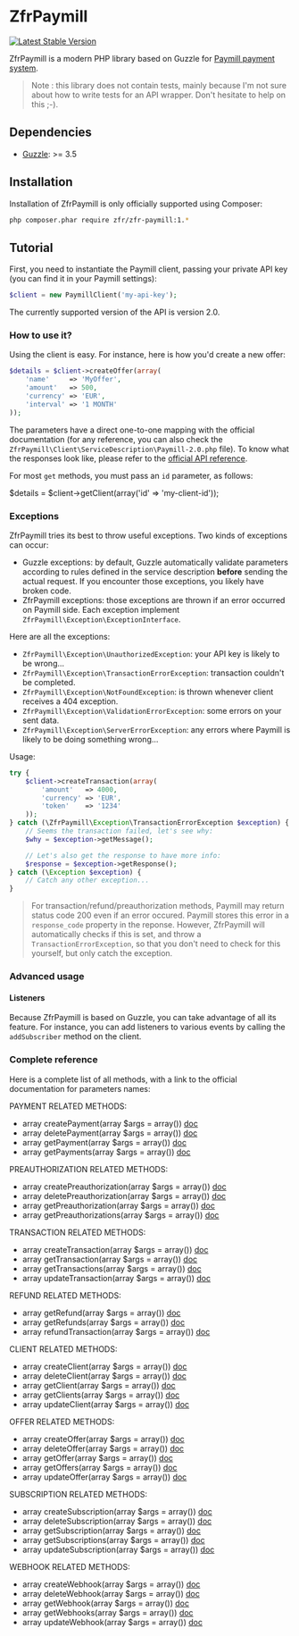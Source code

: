 ZfrPaymill
==========

[![Latest Stable Version](https://poser.pugx.org/zfr/zfr-paymill/v/stable.png)](https://packagist.org/packages/zfr/zfr-paymill)

ZfrPaymill is a modern PHP library based on Guzzle for [Paymill payment system](https://www.paymill.com).

> Note : this library does not contain tests, mainly because I'm not sure about how to write tests for an API
wrapper. Don't hesitate to help on this ;-).

## Dependencies

* [Guzzle](http://www.guzzlephp.org): >= 3.5

## Installation

Installation of ZfrPaymill is only officially supported using Composer:

```sh
php composer.phar require zfr/zfr-paymill:1.*
```

## Tutorial

First, you need to instantiate the Paymill client, passing your private API key (you can find it in your Paymill
settings):

```php
$client = new PaymillClient('my-api-key');
```

The currently supported version of the API is version 2.0.

### How to use it?

Using the client is easy. For instance, here is how you'd create a new offer:

```php
$details = $client->createOffer(array(
    'name'     => 'MyOffer',
    'amount'   => 500,
    'currency' => 'EUR',
    'interval' => '1 MONTH'
));
```

The parameters have a direct one-to-one mapping with the official documentation (for any reference, you can also
check the `ZfrPaymill\Client\ServiceDescription\Paymill-2.0.php` file). To know what the responses look like, please
refer to the [official API reference](https://www.paymill.com/en-gb/documentation-3/reference/api-reference/).

For most `get` methods, you must pass an `id` parameter, as follows:

$details = $client->getClient(array('id' => 'my-client-id'));

### Exceptions

ZfrPaymill tries its best to throw useful exceptions. Two kinds of exceptions can occur:

* Guzzle exceptions: by default, Guzzle automatically validate parameters according to rules defined in the
 service description **before** sending the actual request. If you encounter those exceptions, you likely have broken
 code.
* ZfrPaymill exceptions: those exceptions are thrown if an error occurred on Paymill side. Each exception implement
`ZfrPaymill\Exception\ExceptionInterface`.

Here are all the exceptions:

* `ZfrPaymill\Exception\UnauthorizedException`: your API key is likely to be wrong...
* `ZfrPaymill\Exception\TransactionErrorException`: transaction couldn't be completed.
* `ZfrPaymill\Exception\NotFoundException`: is thrown whenever client receives a 404 exception.
* `ZfrPaymill\Exception\ValidationErrorException`: some errors on your sent data.
* `ZfrPaymill\Exception\ServerErrorException`: any errors where Paymill is likely to be doing something wrong...

Usage:

```php
try {
    $client->createTransaction(array(
        'amount'   => 4000,
        'currency' => 'EUR',
        'token'    => '1234'
    ));
} catch (\ZfrPaymill\Exception\TransactionErrorException $exception) {
    // Seems the transaction failed, let's see why:
    $why = $exception->getMessage();

    // Let's also get the response to have more info:
    $response = $exception->getResponse();
} catch (\Exception $exception) {
    // Catch any other exception...
}
```

> For transaction/refund/preauthorization methods, Paymill may return status code 200 even if an error occured.
Paymill stores this error in a `response_code` property in the reponse. However, ZfrPaymill will automatically
checks if this is set, and throw a `TransactionErrorException`, so that you don't need to check for this yourself,
but only catch the exception.

### Advanced usage

#### Listeners

Because ZfrPaymill is based on Guzzle, you can take advantage of all its feature. For instance, you can add
listeners to various events by calling the `addSubscriber` method on the client.

### Complete reference

Here is a complete list of all methods, with a link to the official documentation for parameters names:

PAYMENT RELATED METHODS:

* array createPayment(array $args = array()) [doc](https://www.paymill.com/en-gb/documentation-3/reference/api-reference/#create-new-credit-card-payment-with)
* array deletePayment(array $args = array()) [doc](https://www.paymill.com/en-gb/documentation-3/reference/api-reference/#remove-payment)
* array getPayment(array $args = array()) [doc](https://www.paymill.com/en-gb/documentation-3/reference/api-reference/#payment-details)
* array getPayments(array $args = array()) [doc](https://www.paymill.com/en-gb/documentation-3/reference/api-reference/#list-payments)

PREAUTHORIZATION RELATED METHODS:

* array createPreauthorization(array $args = array()) [doc](https://www.paymill.com/en-gb/documentation-3/reference/api-reference/#create-new-preauthorization-with)
* array deletePreauthorization(array $args = array()) [doc](https://www.paymill.com/en-gb/documentation-3/reference/api-reference/#remove-preauthorizations)
* array getPreauthorization(array $args = array()) [doc](https://www.paymill.com/en-gb/documentation-3/reference/api-reference/#preauthorization-details)
* array getPreauthorizations(array $args = array()) [doc](https://www.paymill.com/en-gb/documentation-3/reference/api-reference/#list-preauthorizations)

TRANSACTION RELATED METHODS:

* array createTransaction(array $args = array()) [doc](https://www.paymill.com/en-gb/documentation-3/reference/api-reference/#create-new-transaction-with)
* array getTransaction(array $args = array()) [doc](https://www.paymill.com/en-gb/documentation-3/reference/api-reference/#update-transaction)
* array getTransactions(array $args = array()) [doc](https://www.paymill.com/en-gb/documentation-3/reference/api-reference/#transaction-details)
* array updateTransaction(array $args = array()) [doc](https://www.paymill.com/en-gb/documentation-3/reference/api-reference/#list-transactions)

REFUND RELATED METHODS:

* array getRefund(array $args = array()) [doc](https://www.paymill.com/en-gb/documentation-3/reference/api-reference/#refund-details)
* array getRefunds(array $args = array()) [doc](https://www.paymill.com/en-gb/documentation-3/reference/api-reference/#list-refunds)
* array refundTransaction(array $args = array()) [doc](https://www.paymill.com/en-gb/documentation-3/reference/api-reference/#refund-transaction)

CLIENT RELATED METHODS:

* array createClient(array $args = array()) [doc](https://www.paymill.com/en-gb/documentation-3/reference/api-reference/#create-new-client)
* array deleteClient(array $args = array()) [doc](https://www.paymill.com/en-gb/documentation-3/reference/api-reference/#remove-client)
* array getClient(array $args = array()) [doc](https://www.paymill.com/en-gb/documentation-3/reference/api-reference/#client-details)
* array getClients(array $args = array()) [doc](https://www.paymill.com/en-gb/documentation-3/reference/api-reference/#list-clients)
* array updateClient(array $args = array()) [doc](https://www.paymill.com/en-gb/documentation-3/reference/api-reference/#update-client)

OFFER RELATED METHODS:

* array createOffer(array $args = array()) [doc](https://www.paymill.com/en-gb/documentation-3/reference/api-reference/#create-new-offer)
* array deleteOffer(array $args = array()) [doc](https://www.paymill.com/en-gb/documentation-3/reference/api-reference/#remove-offer)
* array getOffer(array $args = array()) [doc](https://www.paymill.com/en-gb/documentation-3/reference/api-reference/#offer-details)
* array getOffers(array $args = array()) [doc](https://www.paymill.com/en-gb/documentation-3/reference/api-reference/#list-offers)
* array updateOffer(array $args = array()) [doc](https://www.paymill.com/en-gb/documentation-3/reference/api-reference/#update-offer)

SUBSCRIPTION RELATED METHODS:

* array createSubscription(array $args = array()) [doc](https://www.paymill.com/en-gb/documentation-3/reference/api-reference/#create-new-subscription)
* array deleteSubscription(array $args = array()) [doc](https://www.paymill.com/en-gb/documentation-3/reference/api-reference/#remove-subscription)
* array getSubscription(array $args = array()) [doc](https://www.paymill.com/en-gb/documentation-3/reference/api-reference/#subscription-details)
* array getSubscriptions(array $args = array()) [doc](https://www.paymill.com/en-gb/documentation-3/reference/api-reference/#list-subscriptions)
* array updateSubscription(array $args = array()) [doc](https://www.paymill.com/en-gb/documentation-3/reference/api-reference/#update-subscription)

WEBHOOK RELATED METHODS:

* array createWebhook(array $args = array()) [doc](https://www.paymill.com/en-gb/documentation-3/reference/api-reference/#create-new-url-webhook)
* array deleteWebhook(array $args = array()) [doc](https://www.paymill.com/en-gb/documentation-3/reference/api-reference/#remove-webhook)
* array getWebhook(array $args = array()) [doc](https://www.paymill.com/en-gb/documentation-3/reference/api-reference/#webhook-details)
* array getWebhooks(array $args = array()) [doc](https://www.paymill.com/en-gb/documentation-3/reference/api-reference/#list-webhooks)
* array updateWebhook(array $args = array()) [doc](https://www.paymill.com/en-gb/documentation-3/reference/api-reference/#update-webhook)
